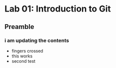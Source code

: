 # Lab 01: Introduction to Git

## Preamble

### i am updating the contents

- fingers crossed
- this works
- second test